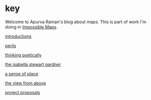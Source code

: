 # key

Welcome to Apurva Raman's blog about maps. This is part of work I'm doing in [Impossible Maps](https://github.com/MimiOnuoha/Impossible-Maps).

[introductions](https://apurvaraman.github.io/maps/introductions)

[perils]()

[thinking poetically]()

[the isabella stewart gardner]()

[a sense of place]()

[the view from above]()

[project proposals]()
